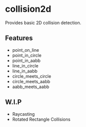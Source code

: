 # collision2d
Provides basic 2D collision detection.

## Features
* point_on_line
* point_in_circle
* point_in_aabb
* line_in_circle
* line_in_aabb
* circle_meets_circle
* circle_meets_aabb
* aabb_meets_aabb

## W.I.P
* Raycasting
* Rotated Rectangle Collisions
